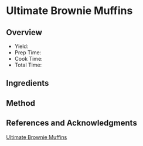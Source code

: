 # Ultimate Brownie Muffins

## Overview

- Yield:
- Prep Time:
- Cook Time:
- Total Time:

## Ingredients


## Method



## References and Acknowledgments

[Ultimate Brownie Muffins](http://prettysimplesweet.com/ultimate-brownie-muffins/)
